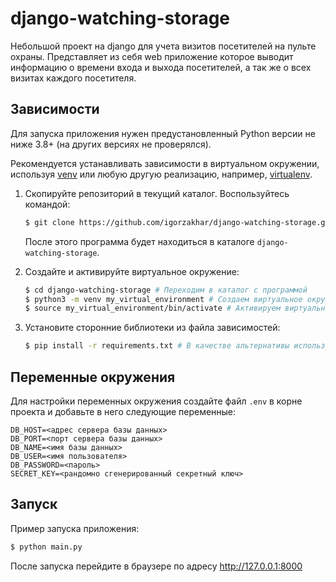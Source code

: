 # django-watching-storage
Небольшой проект на django для учета визитов посетителей на пульте охраны. Представляет из себя web приложение которое выводит информацию о времени входа и выхода посетителей, а так же о всех визитах каждого посетителя. 

## Зависимости
Для запуска приложения нужен предустановленный Python версии не ниже 3.8+ (на других версиях не проверялся).

Рекомендуется устанавливать зависимости в виртуальном окружении, используя [venv](https://docs.python.org/3/library/venv.html) или любую другую реализацию, например, [virtualenv](https://github.com/pypa/virtualenv).

1. Скопируйте репозиторий в текущий каталог. Воспользуйтесь командой:
    ```bash
    $ git clone https://github.com/igorzakhar/django-watching-storage.git
    ```
    После этого программа будет находиться в каталоге ```django-watching-storage```.

2. Создайте и активируйте виртуальное окружение:
    ```bash
    $ cd django-watching-storage # Переходим в каталог с программой
    $ python3 -m venv my_virtual_environment # Создаем виртуальное окружение
    $ source my_virtual_environment/bin/activate # Активируем виртуальное окружение
    ```
3. Установите сторонние библиотеки  из файла зависимостей:
    ```bash
    $ pip install -r requirements.txt # В качестве альтернативы используйте pip3
    ```
## Переменные окружения
Для настройки переменных окружения создайте файл `.env` в корне проекта и добавьте в него следующие переменные:
```
DB_HOST=<адрес сервера базы данных>
DB_PORT=<порт сервера базы данных>
DB_NAME=<имя базы данных>
DB_USER=<имя пользователя>
DB_PASSWORD=<пароль>
SECRET_KEY=<рандомно сгенерированный секретный ключ>
```
## Запуск
Пример запуска приложения:

```bash
$ python main.py
```
После запуска перейдите в браузере по адресу http://127.0.0.1:8000
